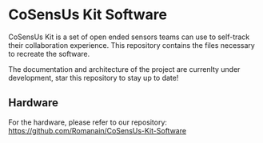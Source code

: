 # CoSensUs Kit Software
 
CoSensUs Kit is a set of open ended sensors teams can use to self-track their collaboration experience. This repository contains the files necessary to recreate the software.

The documentation and architecture of the project are currenlty under development, star this repository to stay up to date!

## Hardware
For the hardware, please refer to our repository: https://github.com/Romanain/CoSensUs-Kit-Software

